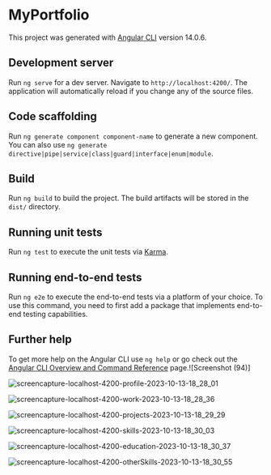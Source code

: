 # MyPortfolio

This project was generated with [Angular CLI](https://github.com/angular/angular-cli) version 14.0.6.

## Development server

Run `ng serve` for a dev server. Navigate to `http://localhost:4200/`. The application will automatically reload if you change any of the source files.

## Code scaffolding

Run `ng generate component component-name` to generate a new component. You can also use `ng generate directive|pipe|service|class|guard|interface|enum|module`.

## Build

Run `ng build` to build the project. The build artifacts will be stored in the `dist/` directory.

## Running unit tests

Run `ng test` to execute the unit tests via [Karma](https://karma-runner.github.io).

## Running end-to-end tests

Run `ng e2e` to execute the end-to-end tests via a platform of your choice. To use this command, you need to first add a package that implements end-to-end testing capabilities.

## Further help

To get more help on the Angular CLI use `ng help` or go check out the [Angular CLI Overview and Command Reference](https://angular.io/cli) page.![Screenshot (94)]

![screencapture-localhost-4200-profile-2023-10-13-18_28_01](https://github.com/Harshal-Shelar/myPortfolio/assets/58460619/4b8755fe-5545-4832-a3e3-e1f510e2c06d)

![screencapture-localhost-4200-work-2023-10-13-18_28_36](https://github.com/Harshal-Shelar/myPortfolio/assets/58460619/99baa02c-eb44-4fa7-9234-b1a804dbd4c1)

![screencapture-localhost-4200-projects-2023-10-13-18_29_29](https://github.com/Harshal-Shelar/myPortfolio/assets/58460619/b36939e5-0d44-4965-b957-5eb7b2c9f52c)

![screencapture-localhost-4200-skills-2023-10-13-18_30_03](https://github.com/Harshal-Shelar/myPortfolio/assets/58460619/2b3d4338-bc19-4ef4-98ff-a9db2a6bdb43)


![screencapture-localhost-4200-education-2023-10-13-18_30_37](https://github.com/Harshal-Shelar/myPortfolio/assets/58460619/a0bb1309-6cb8-449b-954d-7db8148bdddf)

![screencapture-localhost-4200-otherSkills-2023-10-13-18_30_55](https://github.com/Harshal-Shelar/myPortfolio/assets/58460619/2635829f-d0ca-4760-9abc-6db0fa1b5880)

